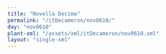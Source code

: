 ```yaml
---
title: "Novella Decima"
permalink: "/itDecameron/nov0610/"
day: "nov0610"
plant-xml: "/assets/xml/itDecameron/nov0610.xml"
layout: "single-xml"
---
```


